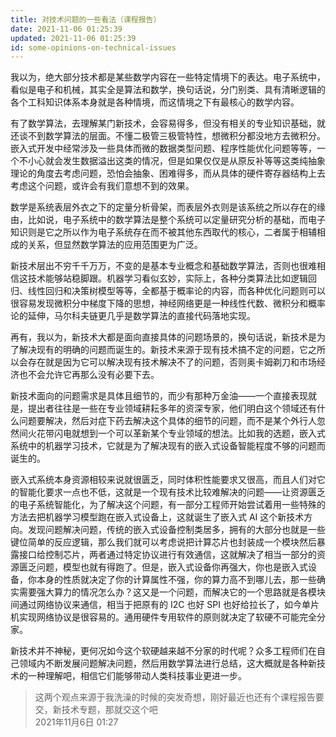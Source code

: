 ```yaml
---
title: 对技术问题的一些看法（课程报告）
date: 2021-11-06 01:25:39
updated: 2021-11-06 01:25:39
id: some-opinions-on-technical-issues
---
```


我以为，绝大部分技术都是某些数学内容在一些特定情境下的表达。电子系统中，看似是电子和机械，其实全是算法和数学，换句话说，分门别类、具有清晰逻辑的各个工科知识体系本身就是各种情境，而这情境之下有最核心的数学内容。

有了数学算法，去理解某门新技术，会容易得多，但没有相关的专业知识基础，就还谈不到数学算法的层面。不懂二极管三极管特性，想微积分都没地方去微积分。嵌入式开发中经常涉及一些具体而微的数据类型问题、程序性能优化问题等等，一个不小心就会发生数据溢出这类的情况，但是如果仅仅是从原反补等等这类纯抽象理论的角度去考虑问题，恐怕会抽象、困难得多，而从具体的硬件寄存器结构上去考虑这个问题，或许会有我们意想不到的效果。

数学是系统表层外衣之下的定量分析骨架，而表层外衣则是该系统之所以存在的缘由，比如说，电子系统中的数学算法是整个系统可以定量研究分析的基础，而电子知识则是它之所以作为电子系统存在而不被其他东西取代的核心，二者属于相辅相成的关系，但显然数学算法的应用范围更为广泛。

新技术层出不穷千千万万，不变的是基本专业概念和基础数学算法，否则也很难相信这技术能够站稳脚跟。机器学习看似玄妙，实际上，各种分类算法比如逻辑回归、线性回归和决策树模型等等，全都基于概率论的内容，而各种优化问题则可以很容易发现微积分中梯度下降的思想，神经网络更是一种线性代数、微积分和概率论的延伸，马尔科夫链更几乎是数学算法的直接代码落地实现。

再有，我以为，新技术大都是面向直接具体的问题场景的，换句话说，新技术是为了解决现有的明确的问题而诞生的。新技术来源于现有技术搞不定的问题，它之所以会存在就是因为它可以解决现有技术解决不了的问题，否则奥卡姆剃刀和市场经济也不会允许它再那么没有必要下去。

新技术面向的问题需求是具体且细节的，而少有那种万金油——一个直接表现就是，提出者往往是一些在专业领域耕耘多年的资深专家，他们明白这个领域还有什么问题要解决，然后对症下药去解决这个具体的细节的问题，而不是某个外行人忽然间火花带闪电就想到一个可以革新某个专业领域的想法。比如我的选题，嵌入式系统中的机器学习技术，它就是为了解决现有的嵌入式设备智能程度不够的问题而诞生的。

嵌入式系统本身资源相较来说就很匮乏，同时体积性能要求又很高，而且人们对它的智能化要求一点也不低，这就是一个现有技术比较难解决的问题——让资源匮乏的电子系统智能化，为了解决这个问题，有一部分工程师开始尝试着用一些特殊的方法去把机器学习模型跑在嵌入式设备上，这就诞生了嵌入式 AI 这个新技术方向。发现问题解决问题，传统的嵌入式设备控制类居多，拥有的大部分也就是一些键位简单的反应逻辑，那么我们就可以考虑说把计算芯片也封装成一个模块然后暴露接口给控制芯片，两者通过特定协议进行有效通信，这就解决了相当一部分的资源匮乏问题，模型也就有得跑了。但是，嵌入式设备你再强大，你也是嵌入式设备，你本身的性质就决定了你的计算属性不强，你的算力高不到哪儿去，那一些确实需要强大算力的情况怎么办？这又是一个问题，而解决它的一个思路就是各模块间通过网络协议来通信，相当于把原有的 I2C 也好 SPI 也好给拉长了，如今单片机实现网络协议是很容易的。通用硬件专用软件的原则就决定了软硬不可能完全分家。

新技术并不神秘，更何况如今这个软硬越来越不分家的时代呢？众多工程师们在自己领域内不断发展问题解决问题，然后用数学算法进行总结，这大概就是各种新技术的一种理解吧，相信它们能够带动人类科技事业更进一步。

>这两个观点来源于我洗澡的时候的突发奇想，刚好最近也还有个课程报告要交，新技术专题，那就交这个吧  
>2021年11月6日 01:27